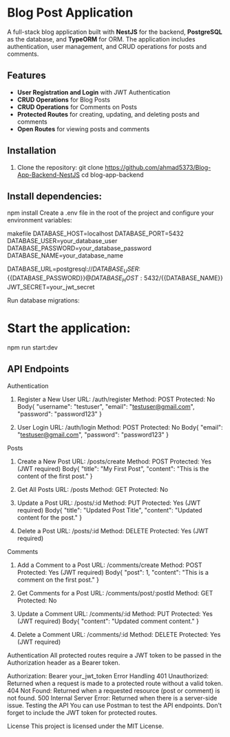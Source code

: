 # Blog Post Application

A full-stack blog application built with **NestJS** for the backend, **PostgreSQL** as the database, and **TypeORM** for ORM. The application includes authentication, user management, and CRUD operations for posts and comments.

## Features
- **User Registration and Login** with JWT Authentication
- **CRUD Operations** for Blog Posts
- **CRUD Operations** for Comments on Posts
- **Protected Routes** for creating, updating, and deleting posts and comments
- **Open Routes** for viewing posts and comments

## Installation

1. Clone the repository:
  git clone https://github.com/ahmad5373/Blog-App-Backend-NestJS
  cd blog-app-backend

## Install dependencies:
npm install
Create a .env file in the root of the project and configure your environment variables:

makefile
DATABASE_HOST=localhost
DATABASE_PORT=5432
DATABASE_USER=your_database_user
DATABASE_PASSWORD=your_database_password
DATABASE_NAME=your_database_name


DATABASE_URL=postgresql://${{DATABASE_USER}}:${{DATABASE_PASSWORD}}@${{DATABASE_HOST}}:5432/${{DATABASE_NAME}}
JWT_SECRET=your_jwt_secret

Run database migrations:


# Start the application:
npm run start:dev

## API Endpoints
Authentication
1. Register a New User
URL: /auth/register
Method: POST
Protected: No
Body{
  "username": "testuser",
  "email": "testuser@gmail.com",
  "password": "password123"
}

2. User Login
URL: /auth/login
Method: POST
Protected: No
Body{
  "email": "testuser@gmail.com",
  "password": "password123"
}

Posts
1. Create a New Post
URL: /posts/create
Method: POST
Protected: Yes (JWT required)
Body{
  "title": "My First Post",
  "content": "This is the content of the first post."
}

2. Get All Posts
URL: /posts
Method: GET
Protected: No

3. Update a Post
URL: /posts/:id
Method: PUT
Protected: Yes (JWT required)
Body{
  "title": "Updated Post Title",
  "content": "Updated content for the post."
}

4. Delete a Post
URL: /posts/:id
Method: DELETE
Protected: Yes (JWT required)

Comments
1. Add a Comment to a Post
URL: /comments/create
Method: POST
Protected: Yes (JWT required)
Body{
  "post": 1,
  "content": "This is a comment on the first post."
}

2. Get Comments for a Post
URL: /comments/post/:postId
Method: GET
Protected: No

3. Update a Comment
URL: /comments/:id
Method: PUT
Protected: Yes (JWT required)
Body{
  "content": "Updated comment content."
}

4. Delete a Comment
URL: /comments/:id
Method: DELETE
Protected: Yes (JWT required)


Authentication
All protected routes require a JWT token to be passed in the Authorization header as a Bearer token.

Authorization: Bearer your_jwt_token
Error Handling
401 Unauthorized: Returned when a request is made to a protected route without a valid token.
404 Not Found: Returned when a requested resource (post or comment) is not found.
500 Internal Server Error: Returned when there is a server-side issue.
Testing the API
You can use Postman to test the API endpoints. Don't forget to include the JWT token for protected routes.

License
This project is licensed under the MIT License.
